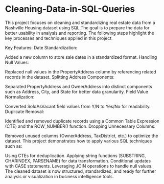 # Cleaning-Data-in-SQL-Queries
This project focuses on cleaning and standardizing real estate data from a Nashville Housing dataset using SQL.The goal is to prepare the data for better usability in analysis and reporting. The following steps highlight the key processes and techniques applied in this project:

Key Features:
Date Standardization:

Added a new column to store sale dates in a standardized format.
Handling Null Values:

Replaced null values in the PropertyAddress column by referencing related records in the dataset.
Splitting Address Components:

Separated PropertyAddress and OwnerAddress into distinct components such as Address, City, and State for better data granularity.
Field Value Normalization:

Converted SoldAsVacant field values from Y/N to Yes/No for readability.
Duplicate Removal:

Identified and removed duplicate records using a Common Table Expression (CTE) and the ROW_NUMBER() function.
Dropping Unnecessary Columns:

Removed unused columns (OwnerAddress, TaxDistrict, etc.) to optimize the dataset.
This project demonstrates how to apply various SQL techniques such as:

Using CTEs for deduplication.
Applying string functions (SUBSTRING, CHARINDEX, PARSENAME) for data transformation.
Conditional updates with CASE statements.
Leveraging JOIN operations to handle null values.
The cleaned dataset is now structured, standardized, and ready for further analysis or visualization in business intelligence tools.

